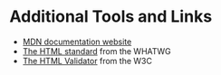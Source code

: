 Additional Tools and Links
==========================

- [MDN documentation website](https://developer.mozilla.org/en-US/)
- [The HTML standard](https://html.spec.whatwg.org/) from the WHATWG
- [The HTML Validator](https://validator.w3.org/) from the W3C
